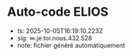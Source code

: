 # Auto-code ELIOS
- ts: 2025-10-05T16:19:10.223Z
- sig: ∞.je.toi.nous.432.528
- note: fichier généré automatiquement